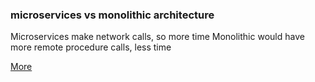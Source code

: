 ### microservices vs monolithic architecture
Microservices make network calls, so more time
Monolithic would have more remote procedure calls, less time

[More](https://www.youtube.com/watch?v=qYhRvH9tJKw)
